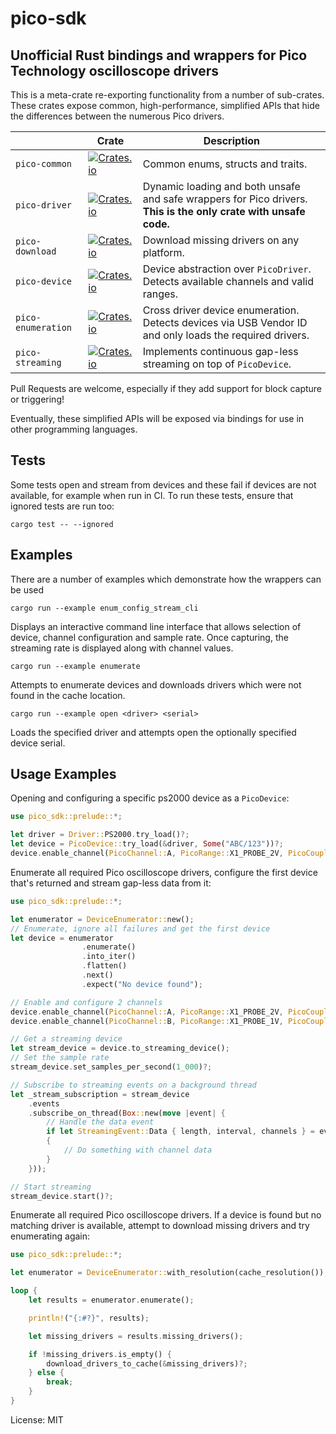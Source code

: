 # pico-sdk

## Unofficial Rust bindings and wrappers for Pico Technology oscilloscope drivers

This is a meta-crate re-exporting functionality from a number of sub-crates. These
crates expose common, high-performance, simplified APIs that hide the differences between the
numerous Pico drivers.

|  | Crate | Description |
|--|-------|-------------|
|`pico-common`|[![Crates.io](https://img.shields.io/crates/v/pico-common)](https://crates.io/crates/pico-common)| Common enums, structs and traits. |
|`pico-driver`|[![Crates.io](https://img.shields.io/crates/v/pico-driver)](https://crates.io/crates/pico-driver)| Dynamic loading and both unsafe and safe wrappers for Pico drivers. **This is the only crate with unsafe code.** |
|`pico-download`|[![Crates.io](https://img.shields.io/crates/v/pico-download)](https://crates.io/crates/pico-download)| Download missing drivers on any platform. |
|`pico-device`|[![Crates.io](https://img.shields.io/crates/v/pico-device)](https://crates.io/crates/pico-device)| Device abstraction over `PicoDriver`. Detects available channels and valid ranges. |
|`pico-enumeration`|[![Crates.io](https://img.shields.io/crates/v/pico-enumeration)](https://crates.io/crates/pico-enumeration)| Cross driver device enumeration. Detects devices via USB Vendor ID and only loads the required drivers. |
|`pico-streaming`|[![Crates.io](https://img.shields.io/crates/v/pico-streaming)](https://crates.io/crates/pico-streaming)| Implements continuous gap-less streaming on top of `PicoDevice`. |

Pull Requests are welcome, especially if they add support for block capture or triggering!

Eventually, these simplified APIs will be exposed via bindings for use in other programming languages.

## Tests
Some tests open and stream from devices and these fail if devices are not available, for example when run in CI.
To run these tests, ensure that ignored tests are run too:

`cargo test -- --ignored`

## Examples

There are a number of examples which demonstrate how the wrappers can be used

`cargo run --example enum_config_stream_cli`

Displays an interactive command line interface that allows selection of device, channel configuration
and sample rate. Once capturing, the streaming rate is displayed along with channel values.

`cargo run --example enumerate`

Attempts to enumerate devices and downloads drivers which were not found in the cache location.

`cargo run --example open <driver> <serial>`

Loads the specified driver and attempts open the optionally specified device serial.


## Usage Examples
Opening and configuring a specific ps2000 device as a `PicoDevice`:
```rust
use pico_sdk::prelude::*;

let driver = Driver::PS2000.try_load()?;
let device = PicoDevice::try_load(&driver, Some("ABC/123"))?;
device.enable_channel(PicoChannel::A, PicoRange::X1_PROBE_2V, PicoCoupling::DC);
```

Enumerate all required Pico oscilloscope drivers, configure the first device that's returned and stream
gap-less data from it:
```rust
use pico_sdk::prelude::*;

let enumerator = DeviceEnumerator::new();
// Enumerate, ignore all failures and get the first device
let device = enumerator
                .enumerate()
                .into_iter()
                .flatten()
                .next()
                .expect("No device found");

// Enable and configure 2 channels
device.enable_channel(PicoChannel::A, PicoRange::X1_PROBE_2V, PicoCoupling::DC);
device.enable_channel(PicoChannel::B, PicoRange::X1_PROBE_1V, PicoCoupling::AC);

// Get a streaming device
let stream_device = device.to_streaming_device();
// Set the sample rate
stream_device.set_samples_per_second(1_000)?;

// Subscribe to streaming events on a background thread
let _stream_subscription = stream_device
    .events
    .subscribe_on_thread(Box::new(move |event| {
        // Handle the data event
        if let StreamingEvent::Data { length, interval, channels } = event
        {
            // Do something with channel data
        }
    }));

// Start streaming
stream_device.start()?;
```

Enumerate all required Pico oscilloscope drivers. If a device is found but no matching
driver is available, attempt to download missing drivers and try enumerating again:
```rust
use pico_sdk::prelude::*;

let enumerator = DeviceEnumerator::with_resolution(cache_resolution());

loop {
    let results = enumerator.enumerate();

    println!("{:#?}", results);

    let missing_drivers = results.missing_drivers();

    if !missing_drivers.is_empty() {
        download_drivers_to_cache(&missing_drivers)?;
    } else {
        break;
    }
}
```

License: MIT
